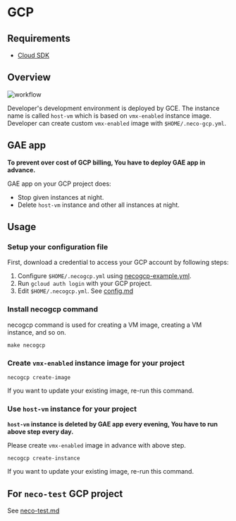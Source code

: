 GCP
===

Requirements
------------

- [Cloud SDK](https://cloud.google.com/sdk/)

Overview
--------

![workflow](http://www.plantuml.com/plantuml/svg/ZT0xoiCm40JWNgSOp5_yAIH8IXN1a3Fa0CfwaGrw64ioENvSH2dy26btD9-MRLCsKoxU2KCvJcZE2hU9JMRC_Yavc8VZ3eCtbflwvg9mJum-fYndZo4iIA0bBud9B4cpqnNw2wqXvHN_c_a96dy8JD7I2DgqXJxOHKEfNy5QFiBgTglnsxBaOkb0qOybCrBgFzxUzqhjIRfUPfsWf25OR23HSkYAToy0)

Developer's development environment is deployed by GCE.
The instance name is called `host-vm` which is based on `vmx-enabled` instance image.
Developer can create custom `vmx-enabled` image with `$HOME/.neco-gcp.yml`.

GAE app
-------

**To prevent over cost of GCP billing, You have to deploy GAE app in advance.**

GAE app on your GCP project does:

- Stop given instances at night.
- Delete `host-vm` instance and other all instances at night.

Usage
-----

### Setup your configuration file

First, download a credential to access your GCP account by following steps:

1. Configure `$HOME/.necogcp.yml` using [necogcp-example.yml](necogcp-example.yml).
1. Run `gcloud auth login` with your GCP project.
1. Edit `$HOME/.necogcp.yml`. See [config.md](config.md)

### Install necogcp command

necogcp command is used for creating a VM image, creating a VM instance, and so on.

```console
make necogcp
```

### Create `vmx-enabled` instance image for your project

```console
necogcp create-image
```

If you want to update your existing image, re-run this command.

### Use `host-vm` instance for your project

**`host-vm` instance is deleted by GAE app every evening, You have to run above step every day.**

Please create `vmx-enabled` image in advance with above step.

```console
necogcp create-instance
```

If you want to update your existing image, re-run this command.


For `neco-test` GCP project
---------------------------

See [neco-test.md](neco-test.md)
